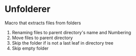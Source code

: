 # Unfolderer
Macro that extracts files from folders

1. Renaming files to parent directory's name  and Numbering
2. Move files to parent directory
3. Skip the folder if is not a last leaf in directory tree
4. Skip empty folder
